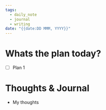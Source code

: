 ```yaml
---
tags:
  - daily_note
  - journal
  - writing
date: "{{date:DD MMM, YYYY}}"
---
```

# Whats the plan today?
- [ ] Plan 1

# Thoughts & Journal
- My thoughts
